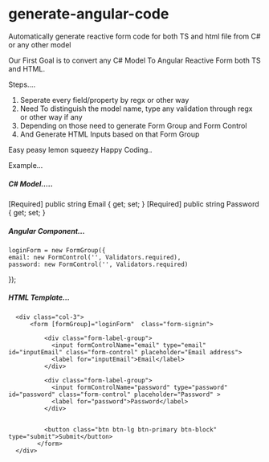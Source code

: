 # generate-angular-code
Automatically generate reactive form code for both TS and html file from C# or any other model

Our First Goal is to convert any C# Model To Angular Reactive Form both TS and HTML.

Steps....

1. Seperate  every field/property by regx or other way
2. Need To distinguish the model name, type any validation through regx or other way if any
3. Depending on those need to generate Form Group and Form Control
4. And Generate HTML Inputs based on that Form Group

Easy peasy lemon squeezy
Happy Coding..

Example...

<h5>C# Model.....</h5>

<div> 
    [Required]
    public string Email { get; set; }
    [Required]
    public string Password { get; set; }
</div>


<h5>Angular Component...</h5>

<div> 

    loginForm = new FormGroup({
    email: new FormControl('', Validators.required),
    password: new FormControl('', Validators.required)
  });

</div>
 



<h5>HTML Template...</h5>

  <div class="d-flex justify-content-center mt-5">

      <div class="col-3">
          <form [formGroup]="loginForm"  class="form-signin">
            
              <div class="form-label-group">
                <input formControlName="email" type="email" id="inputEmail" class="form-control" placeholder="Email address">
                <label for="inputEmail">Email</label>
              </div>
            
              <div class="form-label-group">
                <input formControlName="password" type="password" id="password" class="form-control" placeholder="Password" >
                <label for="password">Password</label>
              </div>
            
          
              <button class="btn btn-lg btn-primary btn-block" type="submit">Submit</button>
            </form>
      </div>

  </div>



 